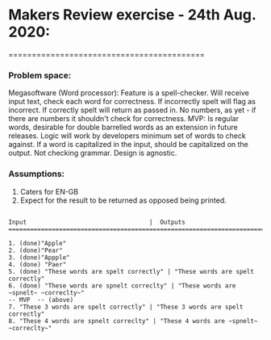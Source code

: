 # Makers Review exercise - 24th Aug. 2020:
==========================================

### Problem space:
Megasoftware (Word processor): Feature is a spell-checker. Will receive input text, check each word for correctness.
If incorrectly spelt will flag as incorrect.
If correctly spelt will return as passed in.
No numbers, as yet - if there are numbers it shouldn't check for correctness.
MVP: Is regular words, desirable for double barrelled words as an extension in future releases.
Logic will work by developers minimum set of words to check against.
If a word is capitalized in the input, should be capitalized on the output.
Not checking grammar.
Design is agnostic.


### Assumptions:
1. Caters for EN-GB
2. Expect for the result to be returned as opposed being printed.
```

Input                                  |  Outputs
===============================================================================

1. (done)"Apple"
2. (done)"Pear"
3. (done)"Appple"
4. (done) "Paer"
5. (done) "These words are spelt correctly" | "These words are spelt correctly"
6. (done) "These words are spnelt correclty" | "These words are ~spnelt~ ~correclty~"
-- MVP  -- (above)
7. "These 3 words are spelt correctly" | "These 3 words are spelt correctly"
8. "These 4 words are spnelt correclty" | "These 4 words are ~spnelt~ ~correclty~"

```
